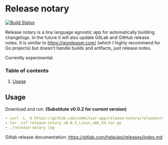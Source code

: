 # Release notary

[![Build Status](https://cloud.drone.io/api/badges/commitsar-app/release-notary/status.svg)](https://cloud.drone.io/commitsar-app/release-notary)

Release notary is a tiny language agnostic app for automatically building changelogs. In the future it will also update GitLab and GitHub release notes. It is similar to https://goreleaser.com/ (which I highly recommend for Go projects) but doesn't handle builds and artifacts, just release notes.

Currently experimental.

### Table of contents

1. [Usage](#usage)

## Usage

Download and run: **(Substitute v0.0.2 for current version)**

```yml
- curl -L -O https://github.com/commitsar-app/release-notary/releases/download/v0.0.2/release-notary_v0.0.2_Linux_x86_64.tar.gz
- tar -xzf release-notary_v0.0.2_Linux_x86_64.tar.gz
- ./release-notary log
```

Gitlab release documentation: https://gitlab.com/help/api/releases/index.md
